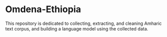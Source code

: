 # Omdena-Ethiopia
This repository is dedicated to collecting, extracting, and cleaning Amharic text corpus, and building a language model using the collected data.
